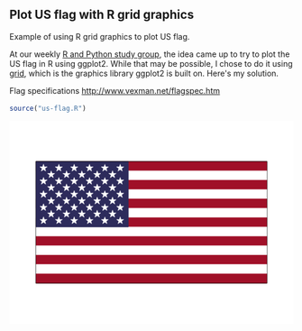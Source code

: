 
Plot US flag with R grid graphics
---------------------------------

Example of using R grid graphics to plot US flag.

At our weekly [R and Python study group](https://www.meetup.com/Central-Iowa-R-User-Group/), the idea came up to try to plot the US flag in R using ggplot2. While that may be possible, I chose to do it using [grid](https://stat.ethz.ch/R-manual/R-devel/library/grid/html/00Index.html), which is the graphics library ggplot2 is built on. Here's my solution.

Flag specifications <http://www.vexman.net/flagspec.htm>

``` r
source("us-flag.R")
```

![](README_files/figure-markdown_github/flag-1.png)
